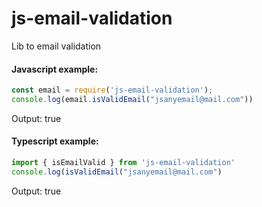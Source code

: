 # js-email-validation

Lib to email validation

#### Javascript example:
```js
const email = require('js-email-validation');  
console.log(email.isValidEmail("jsanyemail@mail.com"))
``` 
Output:
true

#### Typescript example:
```ts 
import { isEmailValid } from 'js-email-validation'
console.log(isValidEmail("jsanyemail@mail.com")
```

Output:
true